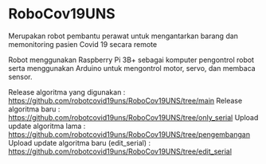 # RoboCov19UNS

Merupakan robot pembantu perawat untuk mengantarkan barang dan memonitoring pasien Covid 19 secara remote

Robot menggunakan Raspberry Pi 3B+ sebagai komputer pengontrol robot serta menggunakan Arduino untuk mengontrol motor, servo, dan membaca sensor.

Release algoritma yang digunakan : https://github.com/robotcovid19uns/RoboCov19UNS/tree/main
Release algoritma baru : https://github.com/robotcovid19uns/RoboCov19UNS/tree/only_serial
Upload update algoritma lama : https://github.com/robotcovid19uns/RoboCov19UNS/tree/pengembangan
Upload update algoritma baru (edit_serial) : https://github.com/robotcovid19uns/RoboCov19UNS/tree/edit_serial
